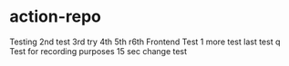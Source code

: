 # action-repo
Testing
2nd test
3rd try
4th
5th
r6th
Frontend Test
1 more test
last test
q
Test for recording purposes
15 sec change test
